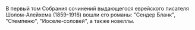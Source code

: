 <!--2017-01-02 07:44:12-->
В первый том Собрания сочинений выдающегося еврейского писателя Шолом-Алейхема (1859-1916) вошли его романы: "Сендер Бланк", "Стемпеню", "Иоселе-соловей", а также новеллы.